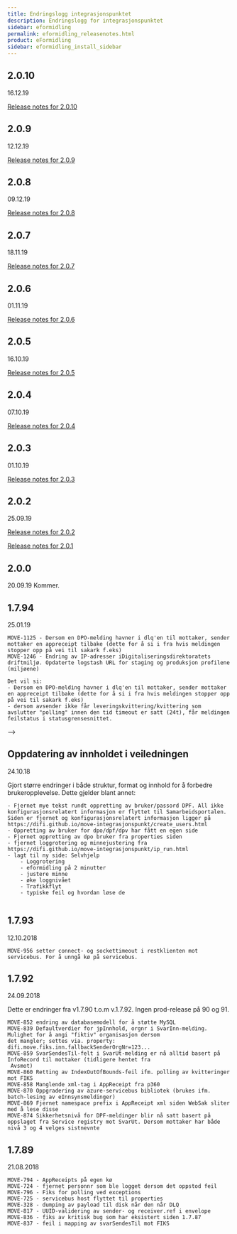 ```yaml
---
title: Endringslogg integrasjonspunktet
description: Endringslogg for integrasjonspunktet
sidebar: eformidling
permalink: eformidling_releasenotes.html
product: eFormidling
sidebar: eformidling_install_sidebar
---
```


## 2.0.10
16.12.19

[Release notes for 2.0.10](https://difino.atlassian.net/secure/ReleaseNote.jspa?projectId=10000&version=10173)

## 2.0.9
12.12.19

[Release notes for 2.0.9](https://difino.atlassian.net/secure/ReleaseNote.jspa?projectId=10000&version=10172)

## 2.0.8
09.12.19

[Release notes for 2.0.8](https://difino.atlassian.net/secure/ReleaseNote.jspa?projectId=10000&version=10170)

## 2.0.7
18.11.19

[Release notes for 2.0.7](https://difino.atlassian.net/secure/ReleaseNote.jspa?projectId=10000&version=10169)

## 2.0.6
01.11.19

[Release notes for 2.0.6](https://difino.atlassian.net/secure/ReleaseNote.jspa?projectId=10000&version=10168)

## 2.0.5
16.10.19

[Release notes for 2.0.5](https://difino.atlassian.net/secure/ReleaseNote.jspa?projectId=10000&version=10166)

## 2.0.4
07.10.19

[Release notes for 2.0.4](https://difino.atlassian.net/secure/ReleaseNote.jspa?projectId=10000&version=10165)

## 2.0.3
01.10.19

[Release notes for 2.0.3](https://difino.atlassian.net/secure/ReleaseNote.jspa?projectId=10000&version=10163)

## 2.0.2
25.09.19

[Release notes for 2.0.2](https://difino.atlassian.net/secure/ReleaseNote.jspa?projectId=10000&version=10161)

[Release notes for 2.0.1](https://difino.atlassian.net/secure/ReleaseNote.jspa?projectId=10000&version=10162)

## 2.0.0
20.09.19
Kommer.

## 1.7.94
25.01.19
```
MOVE-1125 - Dersom en DPO-melding havner i dlq'en til mottaker, sender mottaker en appreceipt tilbake (dette for å si i fra hvis meldingen stopper opp på vei til sakark f.eks)
MOVE-1246 - Endring av IP-adresser iDigitaliseringsdirektoratets  driftmiljø. Opdaterte logstash URL for staging og produksjon profilene (miljøene)

Det vil si:
- Dersom en DPO-melding havner i dlq'en til mottaker, sender mottaker en appreceipt tilbake (dette for å si i fra hvis meldingen stopper opp på vei til sakark f.eks)
- dersom avsender ikke får leveringskvittering/kvittering som avslutter "polling" innen den tid timeout er satt (24t), får meldingen feilstatus i statusgrensesnittet. 
```
-->

## Oppdatering av innholdet i veiledningen
24.10.18 


Gjort større endringer i både struktur, format og innhold for å forbedre brukeropplevelse. Dette gjelder blant annet:
```
- Fjernet mye tekst rundt oppretting av bruker/passord DPF. All ikke konfigurasjonsrelatert informasjon er flyttet til Samarbeidsportalen. Siden er fjernet og konfigurasjonsrelatert informasjon ligger på https://difi.github.io/move-integrasjonspunkt/create_users.html
- Oppretting av bruker for dpo/dpf/dpv har fått en egen side
- Fjernet oppretting av dpo bruker fra properties siden
- fjernet loggrotering og minnejustering fra https://difi.github.io/move-integrasjonspunkt/ip_run.html
- lagt til ny side: Selvhjelp
	- Loggrotering
	- eformidling på 2 minutter
	- justere minne
	- øke loggnivået
	- Trafikkflyt
	- typiske feil og hvordan løse de
	
```

## 1.7.93
12.10.2018
```
MOVE-956 setter connect- og sockettimeout i restklienten mot servicebus. For å unngå kø på servicebus. 
```

## 1.7.92
24.09.2018

Dette er endringer fra v1.7.90 t.o.m v.1.7.92. Ingen prod-release på 90 og 91.
```
MOVE-852 endring av databasemodell for å støtte MySQL
MOVE-839 Defaultverdier for jpInnhold, orgnr i SvarInn-melding. Mulighet for å angi "fiktiv" organisasjon dersom 
det mangler; settes via. property: difi.move.fiks.inn.fallbackSenderOrgNr=123...
MOVE-859 SvarSendesTil-felt i SvarUt-melding er nå alltid basert på InfoRecord til mottaker (tidligere hentet fra
 Avsmot)
MOVE-860 Retting av IndexOutOfBounds-feil ifm. polling av kvitteringer mot FIKS
MOVE-858 Manglende xml-tag i AppReceipt fra p360
MOVE-870 Oppgradering av azure-servicebus bibliotek (brukes ifm. batch-lesing av eInnsynsmeldinger)
MOVE-869 Fjernet namespace prefix i AppReceipt xml siden WebSak sliter med å lese disse
MOVE-874 Sikkerhetsnivå for DPF-meldinger blir nå satt basert på oppslaget fra Service registry mot SvarUt. Dersom mottaker har både nivå 3 og 4 velges sistnevnte

```

## 1.7.89
21.08.2018
```
MOVE-794 - AppReceipts på egen kø
MOVE-724 - fjernet personnr som ble logget dersom det oppstod feil
MOVE-796 - Fiks for polling ved exceptions
MOVE-725 - servicebus host flyttet til properties
MOVE-328 - dumping av payload til disk når den når DLQ
MOVE-817 - UUID-validering av sender- og receiver.ref i envelope
MOVE-836 - fiks av kritisk bug som har eksistert siden 1.7.87 
MOVE-837 - feil i mapping av svarSendesTil mot FIKS 
```


